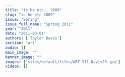 ```yaml
---
title: "is he etc., 2009"
slug: "is-he-etc-2009"
issue: "Spring"
issue_full_name: "Spring 2011"
year: "2011"
date: "2011-03-01"
authors: ['Taylor Davis']
section: "art"
audio: []
main_image: ""
banner_image: ""
images: ['sites/default/files/ART_S11_Davis23.jpg']
videos: []
---
```


